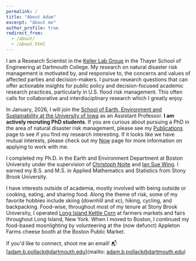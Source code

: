 ```yaml
---
permalink: /
title: "About Adam"
excerpt: "About me"
author_profile: true
redirect_from:
  - /about/
  - /about.html
---
```


I am a Research Scientist in the [Keller Lab Group](https://keller-lab.github.io/) in the Thayer School of Engineering at Dartmouth College. My research on natural disaster risk management is motivated by, and responsive to, the concerns and values of affected parties and decision-makers. I pursue research questions that can offer actionable insights for public policy and decision-focused academic research practices, particularly in U.S. flood risk management. This often calls for collaborative and interdisciplinary research which I greatly enjoy.

In January, 2026, I will join the [School of Earth, Environment and Sustainability at the University of Iowa](https://sees.uiowa.edu/) as an Assistant Professor. **I am actively recruting PhD students**. If you are curious about pursuing a PhD in the area of natural disaster risk management, please see my [Publications](https://abpoll.github.io/publications/) page to see if you find my research interesting. If it looks like we have mutual interests, please check out my [Now](https://abpoll.github.io/now) page for more information on applying to work with me. 

I completed my Ph.D. in the Earth and Environment Department at Boston University under the supervision of [Christoph Nolte](https://placeslab.org/) and [Ian Sue Wing](https://people.bu.edu/isw/). I earned my B.S. and M.S. in Applied Mathematics and Statistics from Stony Brook University.

I have interests outside of academia, mostly involved with being outside or cooking, eating, and sharing food. Along the theme of risk, some of my favorite hobbies include skiing (downhill and xc), hiking, cycling, and backpacking. Food-wise, throughout most of my tenure at Stony Brook University, I operated [Long Island Kettle Corn](https://patch.com/new-york/portwashington/three-minutes-across-counter-long-island-kettle-corn) at farmers markets and fairs throughout Long Island, New York. When I moved to Boston, I continued my food-based moonlighting by volunteering at the (now defunct) Appleton Farms cheese booth at the Boston Public Market.

If you'd like to connect, shoot me an email! 📬 [adam.b.pollack@dartmouth.edu](mailto: adam.b.pollack@dartmouth.edu)
